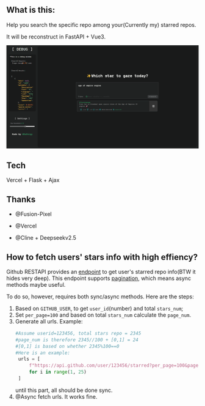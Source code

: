 ## What is this:

Help you search the specific repo among your(Currently my) starred repos.

It will be reconstruct in FastAPI + Vue3.



![alt text](imgs/image.png)

## Tech

Vercel + Flask + Ajax 

## Thanks

- @Fusion-Pixel

- @Vercel

- @Cline + Deepseekv2.5

## How to fetch users' stars info with high effiency?

Github RESTAPI provides an [endpoint](https://docs.github.com/en/rest/activity/starring?apiVersion=2022-11-28#list-repositories-starred-by-a-user) to get user's starred repo info(BTW it hides very deep).
This endpoint supports [pagination](https://docs.github.com/en/rest/using-the-rest-api/using-pagination-in-the-rest-api?apiVersion=2022-11-28),
which means async methods maybe useful.

To do so, however, requires both sync/async methods. Here are the steps:
1. Based on `GITHUB_USER`, to get `user_id`(number) and total `stars_num`;
2. Set `per_page=100` and based on total `stars_num` calculate the `page_num`.
3. Generate all urls. Example:
   ```python
   #Assume userid=123456, total stars repo = 2345
   #page_num is therefore 2345//100 + [0,1] = 24
   #[0,1] is based on whether 2345%100==0
   #Here is an example:
    urls = [
        f"https://api.github.com/user/123456/starred?per_page=100&page={i}"
        for i in range(1, 25)
    ]
    ```
    until this part, all should be done sync.
4. @Async fetch urls. It works fine.